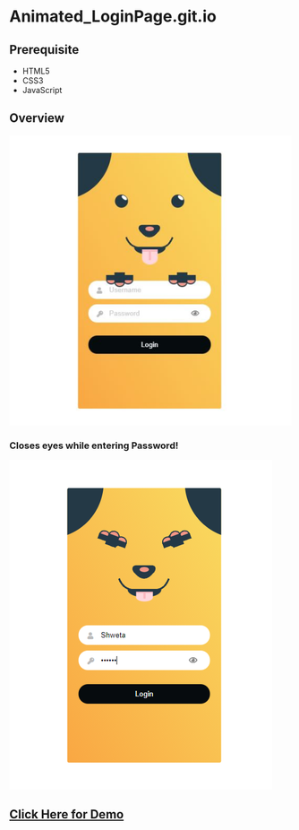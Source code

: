 # Animated_LoginPage.git.io
## Prerequisite
- HTML5
- CSS3
- JavaScript

## Overview
![](Capture.JPG)
### Closes eyes while entering Password!
![](Capture1.png)

## <a href="https://shwetadhame.github.io/Animated_LoginPage.git.io/">Click Here for Demo</a>
